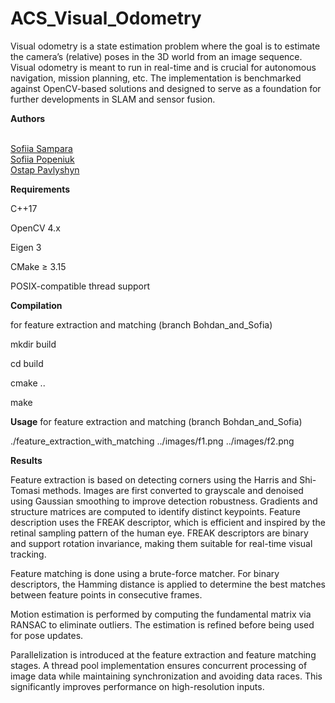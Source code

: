 # ACS_Visual_Odometry

Visual odometry is a state estimation problem where the goal is to estimate the camera’s (relative) poses  in the 3D world from an image sequence. Visual odometry is meant to run in real-time and is crucial for autonomous navigation, mission planning, etc. The implementation is benchmarked against OpenCV-based solutions and designed to serve as a foundation for further developments in SLAM and sensor fusion.

**Authors**

<br>[Sofiia Sampara](https://github.com/sofiasampara76)<br> [Sofiia Popeniuk](https://github.com/SofiiaPop)<br> [Ostap Pavlyshyn](https://github.com/Ostik24)

**Requirements**

C++17

OpenCV 4.x

Eigen 3

CMake ≥ 3.15

POSIX-compatible thread support

**Compilation**

for feature extraction and matching (branch Bohdan_and_Sofia)

mkdir build

cd build

cmake ..

make

**Usage**
for feature extraction and matching (branch Bohdan_and_Sofia)

./feature_extraction_with_matching ../images/f1.png ../images/f2.png

**Results**

Feature extraction is based on detecting corners using the Harris and Shi-Tomasi methods. Images are first converted to grayscale and denoised using Gaussian smoothing to improve detection robustness. Gradients and structure matrices are computed to identify distinct keypoints. Feature description uses the FREAK descriptor, which is efficient and inspired by the retinal sampling pattern of the human eye. FREAK descriptors are binary and support rotation invariance, making them suitable for real-time visual tracking.

Feature matching is done using a brute-force matcher. For binary descriptors, the Hamming distance is applied to determine the best matches between feature points in consecutive frames.

Motion estimation is performed by computing the fundamental matrix via RANSAC to eliminate outliers. The estimation is refined before being used for pose updates.

Parallelization is introduced at the feature extraction and feature matching stages. A thread pool implementation ensures concurrent processing of image data while maintaining synchronization and avoiding data races. This significantly improves performance on high-resolution inputs.
